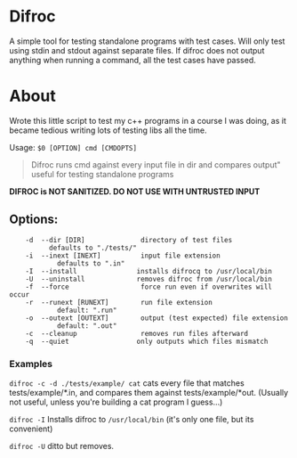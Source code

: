 # Difroc
A simple tool for testing standalone programs with test cases.
Will only test using stdin and stdout against separate files. If difroc does not output anything when running a command, all the test cases have passed.

# About
Wrote this little script to test my c++ programs in a course I was doing, as it became tedious
writing lots of testing libs all the time.

Usage: `$0 [OPTION] cmd [CMDOPTS]`
> Difroc runs cmd against every input file in dir and compares output"
>  useful for testing standalone programs

**DIFROC is NOT SANITIZED. DO NOT USE WITH UNTRUSTED INPUT**

## Options:
```
    -d  --dir [DIR]              directory of test files
          defaults to "./tests/"
    -i  --inext [INEXT]          input file extension
            defaults to ".in"
    -I  --install               installs difrocq to /usr/local/bin
    -U  --uninstall             removes difroc from /usr/local/bin
    -f  --force                  force run even if overwrites will occur
    -r  --runext [RUNEXT]        run file extension
            default: ".run"
    -o  --outext [OUTEXT]        output (test expected) file extension
            default: ".out"
    -c  --cleanup                removes run files afterward
    -q  --quiet                 only outputs which files mismatch
```
### Examples
`difroc -c -d ./tests/example/ cat`
cats every file that matches tests/example/*.in, and compares them against tests/example/*out.
(Usually not useful, unless you're building a cat program I guess...)

`difroc -I`
Installs difroc to `/usr/local/bin` (it's only one file, but its convenient)

`difroc -U`
ditto but removes.
